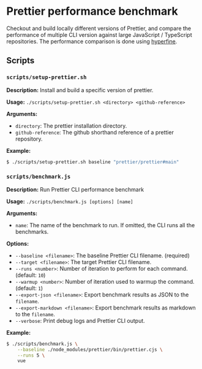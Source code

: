 # Prettier performance benchmark

Checkout and build locally different versions of Prettier, and compare the performance of multiple CLI version against large JavaScript / TypeScript repositories. The performance comparison is done using [hyperfine](https://github.com/sharkdp/hyperfine).

## Scripts

### `scripts/setup-prettier.sh`

**Description:** Install and build a specific version of prettier.

**Usage:** `./scripts/setup-prettier.sh <directory> <github-reference>`

**Arguments:**

- `directory`: The prettier installation directory.
- `github-reference`: The github shorthand reference of a prettier repository.

**Example:**

```sh
$ ./scripts/setup-prettier.sh baseline "prettier/prettier#main"
```

### `scripts/benchmark.js`

**Description:** Run Prettier CLI performance benchmark

**Usage:** `./scripts/benchmark.js [options] [name]`

**Arguments:**
- `name`: The name of the benchmark to run. If omitted, the CLI runs all the benchmarks.

**Options:**

- `--baseline <filename>`: The baseline Prettier CLI filename. (required)
- `--target <filename>`: The target Prettier CLI filename.
- `--runs <number>`: Number of iteration to perform for each command. (default: `10`)
- `--warmup <number>`: Number of iteration used to warmup the command. (default: `1`)
- `--export-json <filename>`: Export benchmark results as JSON to the `filename`.
- `--export-markdown <filename>`: Export benchmark results as markdown to the `filename`.
- `--verbose`: Print debug logs and Prettier CLI output.

**Example:**
```sh
$ ./scripts/benchmark.js \
    --baseline ./node_modules/prettier/bin/prettier.cjs \
    --runs 5 \
    vue
```